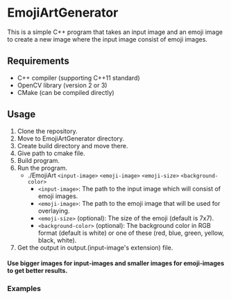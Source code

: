 # EmojiArtGenerator

This is a simple C++ program that takes an input image and an emoji image to create a new image where the input image consist of emoji images.

## Requirements

- C++ compiler (supporting C++11 standard)
- OpenCV library (version 2 or 3)
- CMake (can be compiled directly)

## Usage

1. Clone the repository.
2. Move to EmojiArtGenerator directory.
3. Create build directory and move there.
4. Give path to cmake file.
5. Build program.
6. Run the program.
    - ./EmojiArt `<input-image>` `<emoji-image>` `<emoji-size>` `<background-color>`
        - `<input-image>`: The path to the input image which will consist of emoji images.
        - `<emoji-image>`: The path to the emoji image that will be used for overlaying.
        - `<emoji-size>` (optional): The size of the emoji (default is 7x7).
        - `<background-color>` (optional): The background color in RGB format (default is white) or
            one of these (red, blue, green, yellow, black, white).
7. Get the output in output.(input-image's extension) file.

#### Use bigger images for input-images and smaller images for emoji-images to get better results.

### Examples


